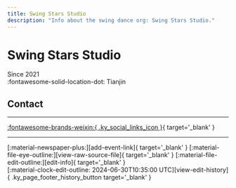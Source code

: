 ```yaml
---
title: Swing Stars Studio
description: "Info about the swing dance org: Swing Stars Studio."
---
```


# Swing Stars Studio

Since 2021  
:fontawesome-solid-location-dot: Tianjin  


## Contact


---

 [:fontawesome-brands-weixin:{ .ky_social_links_icon }](# "SwingStarsStudio"){ target='_blank' }

---

<div class="ky_page_footer" markdown>
<div class="ky_page_footer_trailing" markdown="span">
[:material-newspaper-plus:][add-event-link]{ target='_blank' }
[:material-file-eye-outline:][view-raw-source-file]{ target='_blank' }
[:material-file-edit-outline:][edit-info]{ target='_blank' }
</div>
<div class="ky_page_footer_leading" markdown="span">
[:material-clock-edit-outline: 2024-06-30T10:35:00 UTC][view-edit-history]{ .ky_page_footer_history_button target='_blank' }
</div>
</div>

[add-event-link]: https://github.com/swingdance/events/issues/new?assignees=&labels=add+event&projects=&template=02-add_entity.yml&title=%5Bzh_CN%5D%20Add%20Event%3A%20%3CName%3E&region=zh_CN&province=Tianjin&city=Tianjin&org_id=swing-stars-studio "Add Event"
[view-raw-source-file]: https://github.com/swingdance/orgs/blob/main/zh_CN/swing-stars-studio.json "View Raw Source File"
[edit-info]: https://github.com/swingdance/orgs/issues/new?assignees=&labels=update+org&projects=&template=03-update_entity.yml&title=%5Bzh_CN%5D%20Update%20Org%3A%20Swing%20Stars%20Studio&region=zh_CN&id=swing-stars-studio&name=Swing%20Stars%20Studio "Edit Info"

[view-edit-history]: https://github.com/swingdance/orgs/commits/main/zh_CN/swing-stars-studio.json "View Edit History"
